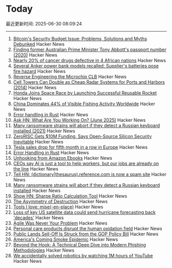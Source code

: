 # Today

最近更新时间: 2025-06-30 08:09:24

--- 
1. [Bitcoin's Security Budget Issue: Problems, Solutions and Myths Debunked](https://budget.day/) Hacker News
2. [Finding former Australian Prime Minister Tony Abbott's passport number (2020)](https://mango.pdf.zone/finding-former-australian-prime-minister-tony-abbotts-passport-number-on-instagram/) Hacker News
3. [Nearly 20% of cancer drugs defective in 4 African nations](https://www.dw.com/en/nearly-20-of-cancer-drugs-defective-in-4-african-nations/a-73062221) Hacker News
4. [Several Anker power bank models recalled: Supplier's batteries pose fire hazard](https://www.heise.de/en/news/Fire-hazard-Anker-recalls-several-power-bank-models-also-in-Germany-10463193.html) Hacker News
5. [Reverse Engineering the Microchip CLB](http://mcp-clb.markomo.me/) Hacker News
6. [Cell Towers Can Double as Cheap Radar Systems for Ports and Harbors (2014)](https://spectrum.ieee.org/cell-tower-signals-can-improve-port-security) Hacker News
7. [Honda Joins Space Race by Launching Successful Reusable Rocket](https://www.forbes.com/sites/peterlyon/2025/06/22/as-spacex-explodes-again-honda-successfully-launches-reusable-rocket/) Hacker News
8. [China Dominates 44% of Visible Fishing Activity Worldwide](https://oceana.org/press-releases/china-dominates-44-of-visible-fishing-activity-worldwide/) Hacker News
9. [Error handling in Rust](https://felix-knorr.net/posts/2025-06-29-rust-error-handling.html) Hacker News
10. [Ask HN: What Are You Working On? (June 2025)](https://news.ycombinator.com/item?id=44416093) Hacker News
11. [Many ransomware strains will abort if they detect a Russian keyboard installed (2021)](https://krebsonsecurity.com/2021/05/try-this-one-weird-trick-russian-hackers-hate/) Hacker News
12. [ZeroRISC Gets $10M Funding, Says Open-Source Silicon Security Inevitable](https://www.eetimes.com/zerorisc-gets-10-million-funding-says-open-source-silicon-security-inevitable/) Hacker News
13. [Tesla sales drop for fifth month in a row in Europe](https://abcnews.go.com/Business/wireStory/europeans-angry-musk-buying-cars-tesla-sales-drop-123203026) Hacker News
14. [Error Handling in Rust](https://felix-knorr.net/posts/2025-06-29-rust-error-handling.html) Hacker News
15. [Unhooking from Amazon Ebooks](https://remysharp.com/2025/06/29/unhooking-from-amazon-ebooks) Hacker News
16. [CEOs say AI is just a tool to help workers, but our jobs are already on the line](https://gizmodo.com/ceos-are-quietly-telling-us-the-truth-ai-is-replacing-you-2000621907) Hacker News
17. [Tell HN: (dictionary|thesaurus).reference.com is now a spam site](https://news.ycombinator.com/item?id=44415289) Hacker News
18. [Many ransomware strains will abort if they detect a Russian keyboard installed](https://krebsonsecurity.com/2021/05/try-this-one-weird-trick-russian-hackers-hate/) Hacker News
19. [Show HN: Sharpe Ratio Calculation Tool](https://www.fundratios.com/) Hacker News
20. [The Asymmetry of Destruction](https://passingtime.substack.com/p/the-asymmetry-of-destruction) Hacker News
21. [Tools I love: mise(-en-place)](https://blog.vbang.dk/2025/06/29/tools-i-love-mise/) Hacker News
22. [Loss of key US satellite data could send hurricane forecasting back 'decades'](https://www.theguardian.com/us-news/2025/jun/28/noaa-cuts-hurricane-forecasting-climate) Hacker News
23. [Agile Was Never Your Problem](https://thecynical.dev/posts/agile-was-never-your-problem/) Hacker News
24. [Personal care products disrupt the human oxidation field](https://www.science.org/doi/10.1126/sciadv.ads7908) Hacker News
25. [Public Lands Sell-Off Is Struck from the GOP Policy Bill](https://www.nytimes.com/2025/06/28/climate/public-lands-sell-off-dropped-mike-lee.html) Hacker News
26. [America's Coming Smoke Epidemic](https://www.theatlantic.com/science/archive/2025/06/wildfire-smoke-epidemic/683343/) Hacker News
27. [Beyond the Hook: A Technical Deep Dive into Modern Phishing Methodologies](https://blog.quarkslab.com/./technical-dive-into-modern-phishing.html) Hacker News
28. [We accidentally solved robotics by watching 1M hours of YouTube](https://ksagar.bearblog.dev/vjepa/) Hacker News
